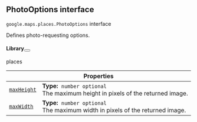 
<devsite-heading text=" PhotoOptions interface" for="PhotoOptions" level="h2" link="" toc="" back-to-top=""><h2 id="PhotoOptions" is-upgraded="">PhotoOptions interface </h2></devsite-heading>
<p>
<code translate="no" dir="ltr"><span itemprop="path">google.maps.places</span>.<span itemprop="name">PhotoOptions</span></code>
interface
</p>
<p>Defines photo-requesting options.</p>
<devsite-heading text="Library" for="library_18" level="h4" link=""><h4 is-upgraded="" id="library_18">Library<button role="button" class="devsite-heading-link button-flat material-icons" data-title="Copy link to this section"></button></h4></devsite-heading>
<p>places</p>
<div class="devsite-table-wrapper"><table class="properties responsive" summary="interface PhotoOptions - Properties">
<thead>
<tr><th colspan="2">Properties</th>
</tr></thead>
<tbody>
<tr id="PhotoOptions.maxHeight">
<td itemprop="property"><code translate="no" dir="ltr"><a class="secret-link" href="#PhotoOptions.maxHeight"><span>maxHeight</span></a></code></td>
<td><div><strong>Type:</strong>&nbsp; <code translate="no" dir="ltr">number <span class="optional-type-annotation">optional</span></code></div>
<div class="desc">The maximum height in pixels of the returned image.</div></td>
</tr>
<tr id="PhotoOptions.maxWidth">
<td itemprop="property"><code translate="no" dir="ltr"><a class="secret-link" href="#PhotoOptions.maxWidth"><span>maxWidth</span></a></code></td>
<td><div><strong>Type:</strong>&nbsp; <code translate="no" dir="ltr">number <span class="optional-type-annotation">optional</span></code></div>
<div class="desc">The maximum width in pixels of the returned image.</div></td>
</tr>
</tbody>
</table></div>
<script src="replace_links.js"></script>
